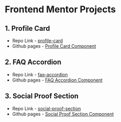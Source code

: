 # Frontend Mentor Projects


## 1. Profile Card
- Repo Link - [profile-card](https://github.com/dsijakovski98/profile-card)
- Github pages - [Profile Card Component](https://dsijakovski98.github.io/profile-card/)

## 2. FAQ Accordion
- Repo Link - [faq-accordion](https://github.com/dsijakovski98/faq-accordion)
- Github pages - [FAQ Accordion Component](https://dsijakovski98.github.io/faq-accordion/)

## 3. Social Proof Section
- Repo Link - [social-proof-section](https://github.com/dsijakovski98/social-proof-section)
- Github pages - [Social Proof Section Component](https://dsijakovski98.github.io/social-proof-section/)

